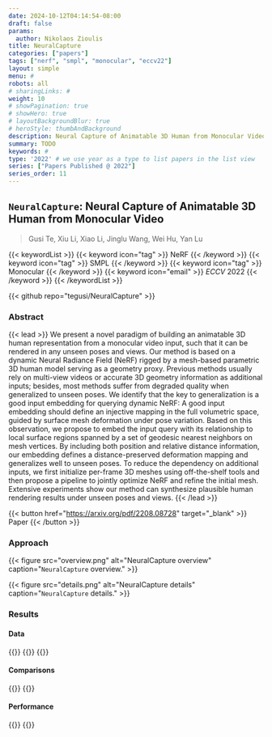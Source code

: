 ```yaml
---
date: 2024-10-12T04:14:54-08:00
draft: false
params:
  author: Nikolaos Zioulis
title: NeuralCapture
categories: ["papers"]
tags: ["nerf", "smpl", "monocular", "eccv22"]
layout: simple
menu: #
robots: all
# sharingLinks: #
weight: 10
# showPagination: true
# showHero: true
# layoutBackgroundBlur: true
# heroStyle: thumbAndBackground
description: Neural Capture of Animatable 3D Human from Monocular Video
summary: TODO
keywords: #
type: '2022' # we use year as a type to list papers in the list view
series: ["Papers Published @ 2022"]
series_order: 11
---
```


## `NeuralCapture`: Neural Capture of Animatable 3D Human from Monocular Video

> Gusi Te, Xiu Li, Xiao Li, Jinglu Wang, Wei Hu, Yan Lu

{{< keywordList >}}
{{< keyword icon="tag" >}} NeRF {{< /keyword >}}
{{< keyword icon="tag" >}} SMPL  {{< /keyword >}}
{{< keyword icon="tag" >}} Monocular {{< /keyword >}}
{{< keyword icon="email" >}} *ECCV* 2022 {{< /keyword >}}
{{< /keywordList >}}

{{< github repo="tegusi/NeuralCapture" >}}

### Abstract
{{< lead >}}
We present a novel paradigm of building an animatable 3D human representation from a monocular video input, such that it can be rendered in any unseen poses and views. Our method is based on a dynamic Neural Radiance Field (NeRF) rigged by a mesh-based parametric 3D human model serving as a geometry proxy. Previous methods usually rely on multi-view videos or accurate 3D geometry information as additional inputs; besides, most methods suffer from degraded quality when generalized to unseen poses. We identify that the key to generalization is a good input embedding for querying dynamic NeRF: A good input embedding should define an injective mapping in the full volumetric space, guided by surface mesh deformation under pose variation. Based on this observation, we propose to embed the input query with its relationship to local surface regions spanned by a set of geodesic nearest neighbors on mesh vertices. By including both position and relative distance information, our embedding defines a  distance-preserved deformation mapping and generalizes well to unseen poses. To reduce the dependency on additional inputs, we first initialize per-frame 3D meshes using off-the-shelf tools and then propose a pipeline to jointly optimize NeRF and refine the initial mesh. Extensive experiments show our method can synthesize plausible human rendering results under unseen poses and views.
{{< /lead >}}

{{< button href="https://arxiv.org/pdf/2208.08728" target="_blank" >}}
Paper
{{< /button >}}

### Approach

{{< figure
    src="overview.png"
    alt="NeuralCapture overview"
    caption="`NeuralCapture` overview."
    >}}

{{< figure
    src="details.png"
    alt="NeuralCapture details"
    caption="`NeuralCapture` details."
    >}}

### Results

#### Data
{{<badge label="test" message="ZJU_MOCAP" color="yellowgreen" logo="github" link="https://github.com/zju3dv/neuralbody/blob/master/INSTALL.md#zju-mocap-dataset" target="_blank">}}
{{<badge label="test" message="PeopleSnapshot" color="lightblue" logo="link" link="https://graphics.tu-bs.de/people-snapshot" target="_blank">}}
{{<badge label="test" message="Human3.6M" color="critical" logo="link" link="http://vision.imar.ro/human3.6m/description.php" target="_blank">}}

#### Comparisons
{{<badge label="body--NeRF" message="A--NeRF" color="orange" logo="github" link="https://github.com/LemonATsu/A-NeRF" target="_blank">}}
{{<badge label="body--NeRF" message="AnimatableNeRF" color="cyan" logo="github" link="https://github.com/zju3dv/animatable_nerf" target="_blank">}}

#### Performance
{{<badge label="train" message="60h" color="informational" logo="link" >}}
{{<badge label="train" message="V100" color="informational" logo="link" >}}